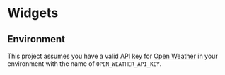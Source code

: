 # Widgets

## Environment

This project assumes you have a valid API key for
[Open Weather](https://openweathermap.org/current) in your environment with the name of `OPEN_WEATHER_API_KEY`.
